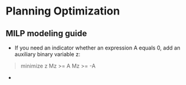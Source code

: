 # Planning Optimization
## MILP modeling guide

- If you need an indicator whether an expression A equals 0, add an auxiliary binary variable z:
>   minimize z
    Mz >= A
    Mz >= -A

- 